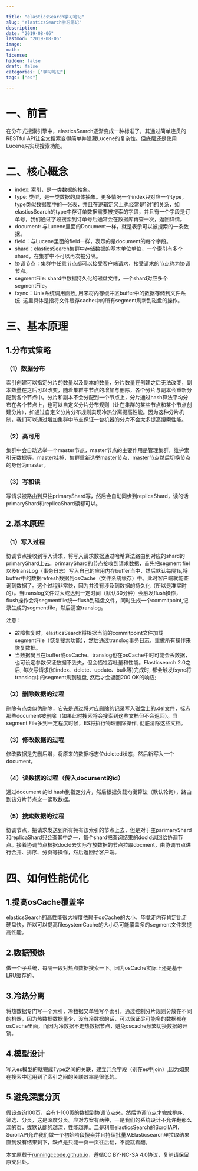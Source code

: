 ```yaml
---

title: "elasticsSearch学习笔记"
slug: "elasticsSearch学习笔记"
description:
date: "2019-08-06"
lastmod: "2019-08-06"
image:
math:
license:
hidden: false
draft: false
categories: ["学习笔记"]
tags: ["es"]

---
```

# 一、前言
在分布式搜索引擎中，elasticsSearch逐渐变成一种标准了，其通过简单连贯的RESTful API让全文搜索变得简单并隐藏Lucene的复杂性。但底层还是使用Lucene来实现搜索功能。
# 二、核心概念
- index: 索引，是一类数据的抽象。
- type: 类型，是一类数据的具体抽象。更多情况一个index只对应一个type，type类似数据库中的一张表，并且在逻辑定义上也经常是1对1的关系，如elasticsSearch的type中存订单数据需要被搜索的字段，并且有一个字段是订单号，我们通过字段搜索到订单号后通常会在数据库再查一次，返回详情。
- document: 与Lucene里面的Document一样，就是表示可以被搜索的一条数据。
- field：与Lucene里面的field一样，表示的是document的每个字段。
- shard：elasticsSearch集群中存储数据的基本单位单位，一个索引有多个shard，在集群中不可以再次被分隔。
- 协调节点：集群中任意节点都可以接受客户端请求，接受请求的节点称为协调节点。
- segmentFile: shard中数据持久化的磁盘文件，一个shard对应多个segmentFile。
- fsync：Unix系统调用函数, 用来将内存缓冲区buffer中的数据存储到文件系统. 这里具体是指将文件缓存cache中的所有segment刷新到磁盘的操作。
# 三、基本原理
## 1.分布式策略
### （1）数据分布
索引创建可以指定分片的数量以及副本的数量，分片数量在创建之后无法改变，副本数量在之后可以改变，随着集群中节点的增加与删除，各个分片与副本会重新分配到各个节点中。分片和副本不会分配到一个节点上，分片通过hash算法平均分布在各个节点上，也可以自定义分片分布规则（让在集群的某些节点和某个节点创建分片），如通过自定义分片分布规则实现冷热分离提高性能。因为这种分片机制，我们可以通过增加集群中节点保证一台机器的分片不会太多提高搜索性能。
### （2）高可用
集群中会自动选举一个master节点，master节点的主要作用是管理集群，维护索引元数据等。master挂掉，集群重新选举master节点，master节点然后切换节点的身份为master。
### （3）写和读
写请求被路由到只往primaryShard写，然后会自动同步到replicaShard，读的话primaryShard和replicaShard读都可以。
## 2.基本原理
### （1）写入过程
协调节点接收到写入请求，将写入请求数据通过哈希算法路由到对应的shard的primaryShard上去。primaryShard的节点接收到请求数据，首先把segment fiel以及transLog（事务日志）写入自己的应用内存buffer当中，然后默认每隔1s,将buffer中的数据refresh数据到osCache（文件系统缓存）中。此时客户端就能查询到数据了。这个过程非常快，因为并没有涉及到数据的持久化（所以是准实时的）。当translog文件过大或达到一定时间（默认30分钟）会触发flush操作，flush操作会将segmentfile统一flush到磁盘文件，同时生成一个commitpoint,记录生成的segmentfile，然后清空translog。

注意：
- 故障恢复时，elasticsSearch将根据当前的commitpoint文件加载segmentFile（恢复搜索功能），然后通过translog事务日志，重做所有操作来恢复数据。
- 当数据尚且在buffer或osCache、translog也在osCache中时可能会丢数据，也可设定参数保证数据不丢失，但会牺牲吞吐量和性能。Elasticsearch 2.0之后, 每次写请求(如index、delete、update、bulk等)完成时, 都会触发fsync将translog中的segment刷到磁盘, 然后才会返回200 OK的响应;

### （2）删除数据的过程
删除有点类似伪删除，它先是通过将对应删除的记录写入磁盘上的.del文件，标志那些document被删除（如果此时搜索将会搜索到这些文档但不会返回）。当segment File多到一定程度时候，ES将执行物理删除操作, 彻底清除这些文档。
### （3）修改数据的过程
修改数据是先删后增，将原来的数据标志位deleted状态，然后新写入一个document。
### （4）读数据的过程（传入document的id）
通过document 的id hash到指定分片，然后根据负载均衡算法（默认轮询），路由到该分片节点之一读取数据。
### （5）搜索数据的过程
协调节点，把请求发送到所有拥有该索引的节点上去，但是对于主parimaryShard和replicaShard只会查其中之一，每个shard把查询结果的docId返回给协调节点。接着协调节点根据docId去实际存放数据的节点拉取docment，由协调节点进行合并、排序、分页等操作，然后返回给客户端。
# 四、如何性能优化
## 1.提高osCache覆盖率
elasticsSearch的高性能很大程度依赖于osCache的大小，毕竟走内存肯定比走硬盘快，所以可以提高filesystemCache的大小尽可能覆盖多的segment文件来提高性能。
## 2.数据预热
做一个子系统，每隔一段对热点数据搜索一下。因为osCache实际上还是基于LRU缓存的。
## 3.冷热分离
将热数据专门写一个索引，冷数据又单独写个索引，通过控制分片规则分放在不同的机器，因为热数据数据量少，没有冷数据的话，可以保证尽可能多的数据都在osCache里面，而因为冷数据不走热数据节点，避免oscache频繁切换数据的开销。
## 4.模型设计
写入es模型的就完成Type之间的关联，建立冗余字段（别在es中join）,因为如果在搜索中运用到了索引之间的关联效率是很低的。
## 5.避免深度分页
假设查询100页，会有1-100页的数据到协调节点来，然后协调节点才完成排序、筛选、分页，这是深度分页。应对方案有两种，一是我们的系统设计不允许翻那么深的页，或默认翻的越深，性能越差。二是利用elasticsSearch的ScrollAPI，ScrollAPI允许我们做一个初始阶段搜索并且持续批量从Elasticsearch里拉取结果直到没有结果剩下，缺点是只能一页一页往后翻，不能跳着翻。




本文原载于[runningccode.github.io](https://runningccode.github.io)，遵循CC BY-NC-SA 4.0协议，复制请保留原文出处。